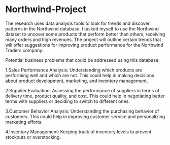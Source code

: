 # Northwind-Project
The research uses data analysis tools to look for trends and discover patterns in the Northwind database. I tasked myself to use the Northwind dataset to uncover some products that perform better than others, receiving many orders and high revenues. The project will outline certain trends that will offer suggestions for improving product performance for the Northwind Traders company.

Potential business problems that could be addressed using this database:

1.Sales Performance Analysis:
  Understanding which products are performing well and which are not. This could help in making decisions about product development, marketing, and inventory management.
  
2.Supplier Evaluation: 
  Assessing the performance of suppliers in terms of delivery time, product quality, and cost. This could help in negotiating better terms with suppliers or deciding to switch to different ones.
  
3.Customer Behavior Analysis: 
  Understanding the purchasing behavior of customers. This could help in improving customer service and personalizing marketing efforts.
  
4.Inventory Management: 
  Keeping track of inventory levels to prevent stockouts or overstocking.
